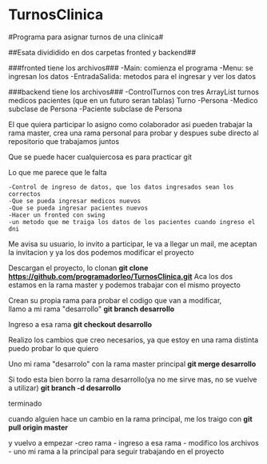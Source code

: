 # TurnosClinica 

#Programa para asignar turnos de una clinica#

##Esata divididido en dos carpetas fronted y backend## 

###fronted  tiene los archivos### 
	-Main:  comienza el programa
	-Menu: se ingresan los datos
	-EntradaSalida: metodos para el ingresar y ver los datos


###backend tiene los archivos###
	-ControlTurnos  con tres ArrayList turnos medicos pacientes (que en un futuro seran tablas)
               Turno
	-Persona 
		-Medico subclase de Persona 
		-Paciente subclase de Persona 
		

El que quiera participar lo asigno como colaborador asi pueden trabajar la rama master,
crea una rama personal para probar y despues sube directo al repositorio que trabajamos juntos 


Que se puede hacer cualquiercosa es para practicar git

Lo que me parece que le falta 

	-Control de ingreso de datos, que los datos ingresados sean los correctos
	-Que se pueda ingresar medicos nuevos
	-Que se pueda ingresar pacientes nuevos
	-Hacer un fronted con swing 
	-un metodo que me traiga los datos de los pacientes cuando ingreso el dni 
  
	
  Me avisa su usuario, lo invito a participar, le va a llegar un mail, me aceptan la invitacion y ya los 
dos podemos modificar el proyecto 

 Descargan el proyecto,  lo clonan 
**git clone https://github.com/programadorleo/TurnosClinica.git**
 Aca los dos estamos en la rama master y podemos trabajar con el mismo proyecto 

 Crean su propia rama para probar el codigo que van a modificar,  
 llamo a mi rama  "desarrollo" 
**git branch desarrollo**

 Ingreso a esa rama 
**git checkout desarrollo**

  Realizo los cambios que creo necesarios, ya que estoy en una rama distinta puedo probar 
  lo que quiero 

 Uno mi rama "desarrolo" con la rama master principal 
**git merge desarrollo** 

 Si todo esta bien borro la rama desarrollo(ya no me sirve mas, no se vuelve a utilizar)
**git branch -d desarrollo**

terminado 


cuando alguien hace un cambio en la rama principal, me los traigo con
**git pull origin master** 

y vuelvo a empezar -creo rama - ingreso a esa rama - modifico los archivos - uno mi rama a la principal 
para seguir trabajando en el proyecto 


